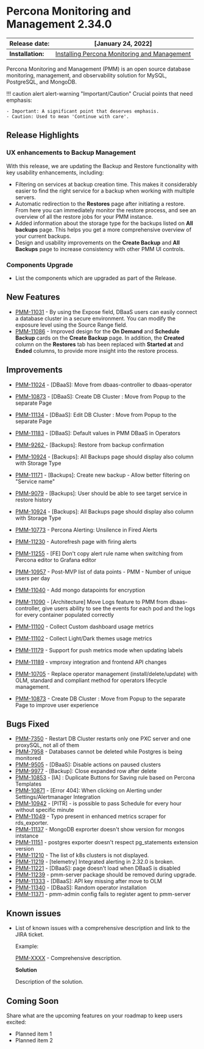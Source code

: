 
# Percona Monitoring and Management 2.34.0


| **Release date:** | [January 24, 2022]                                                                                    |
| ----------------- | ----------------------------------------------------------------------------------------------- |
| **Installation:** | [Installing Percona Monitoring and Management](https://www.percona.com/software/pmm/quickstart) |

Percona Monitoring and Management (PMM) is an open source database monitoring, management, and observability solution for MySQL, PostgreSQL, and MongoDB.

!!! caution alert alert-warning "Important/Caution"
    Crucial points that need emphasis:

    - Important: A significant point that deserves emphasis.
    - Caution: Used to mean 'Continue with care'.


## Release Highlights

### UX enhancements to Backup Management

With this release, we are updating the Backup and Restore functionality with key usability enhancements, including:

- Filtering on services at backup creation time. This makes it considerably easier to find the right service for a backup when working with multiple servers.
- Automatic redirection to the **Restores** page after initiating a restore. From here you can immediately monitor the restore process, and see an overview of all the restore jobs for your PMM instance.
- Added information about the storage type for the backups listed on **All backups** page. This helps you get a more comprehensive overview of your current backups.
- Design and usability improvements on the **Create Backup** and **All Backups** page to increase consistency with other PMM UI controls.

### Components Upgrade
- List the components which are upgraded as part of the Release.

## New Features

    

- [PMM-11031](https://jira.percona.com/browse/PMM-11031) - By using the Expose field, DBaaS users can easily connect a database cluster in a secure environment. You can modify the exposure level using the Source Range field.
- [PMM-11086](https://jira.percona.com/browse/PMM-11086) - Improved design for the **On Demand** and **Schedule Backup** cards on the **Create Backup** page. In addition, the **Created** column on the **Restores** tab has been replaced with **Started at** and **Ended** columns, to provide more insight into the restore process. 


## Improvements

- [PMM-11024](https://jira.percona.com/browse/PMM-11024) - [DBaaS]: Move from dbaas-controller to dbaas-operator
- [PMM-10873](https://jira.percona.com/browse/PMM-10873) - [DBaaS]: Create DB Cluster : Move from Popup to the separate Page
- [PMM-11134](https://jira.percona.com/browse/PMM-11134) - [DBaaS]: Edit DB Cluster : Move from Popup to the separate Page
- [PMM-11183](https://jira.percona.com/browse/PMM-11183) - [DBaaS]: Default values in PMM DBaaS in Operators
- [PMM-9262 ](https://jira.percona.com/browse/PMM-9262 ) - [Backups]: Restore from backup confirmation
- [PMM-10924](https://jira.percona.com/browse/PMM-10924) - [Backups]: All Backups page should display also column with Storage Type
- [PMM-11171](https://jira.percona.com/browse/PMM-11171) - [Backups]: Create new backup - Allow better filtering on "Service name"
- [PMM-9079](https://jira.percona.com/browse/PMM-9079) -   [Backups]: User should be able to see target service in restore history
- [PMM-10924](https://jira.percona.com/browse/PMM-10924) - [Backups]: All Backups page should display also column with Storage Type
- [PMM-10773](https://jira.percona.com/browse/PMM-10773) - Percona Alerting: Unsilence in Fired Alerts
- [PMM-11230](https://jira.percona.com/browse/PMM-11230) - Autorefresh page with firing alerts
- [PMM-11255](https://jira.percona.com/browse/PMM-11255) - [FE] Don't copy alert rule name when switching from Percona editor to Grafana editor

- [PMM-10957](https://jira.percona.com/browse/PMM-10957) - Post-MVP list of data points - PMM - Number of unique users per day
- [PMM-11040](https://jira.percona.com/browse/PMM-11040) - Add mongo datapoints for encryption
- [PMM-11090](https://jira.percona.com/browse/PMM-11090) - [Architecture] Move Logs feature to PMM from dbaas-controller, give users ability to see the events for each pod and the logs for every container populated correctly
- [PMM-11100](https://jira.percona.com/browse/PMM-11100) - Collect Custom dashboard usage metrics
- [PMM-11102](https://jira.percona.com/browse/PMM-11102) - Collect Light/Dark themes usage metrics
- [PMM-11179](https://jira.percona.com/browse/PMM-11179) - Support for push metrics mode when updating labels
- [PMM-11189](https://jira.percona.com/browse/PMM-11189) - vmproxy integration and frontend API changes
- [PMM-10705](https://jira.percona.com/browse/PMM-10705) -  Replace operator management (install/delete/update) with OLM, standard and compliant method for operators lifecycle management.
- [PMM-10873](https://jira.percona.com/browse/PMM-10873) - Create DB Cluster : Move from Popup to the separate Page to improve user experience

## Bugs Fixed

- [PMM-7350](https://jira.percona.com/browse/PMM-7350)  - Restart DB Cluster restarts only one PXC server and one proxySQL, not all of them
- [PMM-7958](https://jira.percona.com/browse/PMM-7958) - Databases cannot be deleted while Postgres is being monitored
- [PMM-9505](https://jira.percona.com/browse/PMM-9505) - [DBaaS]: Disable actions on paused clusters
- [PMM-9977](https://jira.percona.com/browse/PMM-9505) - [Backup]: Close expanded row after delete
- [PMM-10853](https://jira.percona.com/browse/PMM-10853) - [IA] : Duplicate Buttons for Saving rule based on Percona Templates
- [PMM-10871](https://jira.percona.com/browse/PMM-10871) - [Error 404]: When clicking on Alerting under Settings/Alertmanager Integration
- [PMM-10942](https://jira.percona.com/browse/PMM-10942) - [PITR] - is possible to pass Schedule for every hour without specific minute
- [PMM-11049](https://jira.percona.com/browse/PMM-11049) - Typo present in enhanced metrics scraper for rds_exporter.
- [PMM-11137](https://jira.percona.com/browse/PMM-11137) - MongoDB exprorter doesn't show version for mongos intstance
- [PMM-11151](https://jira.percona.com/browse/PMM-11151) - postgres exporter doesn't respect pg_statements extension version
- [PMM-11210](https://jira.percona.com/browse/PMM-11210) - The list of k8s clusters is not displayed.
- [PMM-11219](https://jira.percona.com/browse/PMM-11219) - [telemetry] Integrated alerting in 2.32.0 is broken.
- [PMM-11221](https://jira.percona.com/browse/PMM-11221) - [DBaaS]: page doesn't load when DBaaS is disabled
- [PMM-11239](https://jira.percona.com/browse/PMM-11239) - pmm-server package should be removed during upgrade.
- [PMM-11333](https://jira.percona.com/browse/PMM-11333) - [DBaaS]: API key missing after move to OLM
- [PMM-11340](https://jira.percona.com/browse/PMM-11340) - [DBaaS]: Random operator installation
- [PMM-11371](https://jira.percona.com/browse/PMM-11371) - pmm-admin config fails to register agent to pmm-server




## Known issues

- ​List of known issues with a  comprehensive description and link to the JIRA ticket.

    Example:

    [PMM-XXXX](https://jira.percona.com/browse/PMM-XXXX) - Comprehensive description.


    **Solution**

    Description of the solution.


## Coming Soon

  Share what are the upcoming features on your roadmap to keep users excited:

- Planned item 1
- Planned item 2
